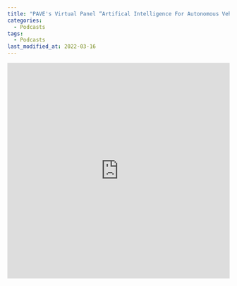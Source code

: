 ```yaml
---
title: "PAVE's Virtual Panel “Artifical Intelligence For Autonomous Vehicles"
categories:
  - Podcasts
tags:
  - Podcasts
last_modified_at: 2022-03-16
---
```



<iframe width="100%" height="490" src="https://www.youtube.com/embed/U4WkGR2v7Y4" frameborder="0" allow="accelerometer; autoplay; clipboard-write; encrypted-media; gyroscope; picture-in-picture" allowfullscreen></iframe>



